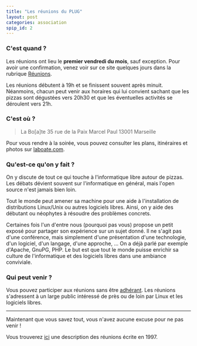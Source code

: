 ```yaml
---
title: "Les réunions du PLUG"
layout: post
categories: association
spip_id: 2
---
```

### C'est quand ? ###

Les réunions ont lieu le **premier vendredi du mois**, sauf exception. Pour avoir une confirmation, venez voir sur ce site quelques jours dans la rubrique [Réunions](/archives/categories.html#reunions).

Les réunions débutent à 19h et se finissent souvent après minuit. Néanmoins, chacun peut venir aux horaires qui lui convient sachant que les pizzas sont dégustées vers 20h30 et que les éventuelles activités se déroulent vers 21h.

### C'est où ? ###

> La Bo\[a\]te
> 35 rue de la Paix Marcel Paul
> 13001 Marseille


Pour vous rendre à la soirée, vous pouvez consulter les plans, itinéraires et photos sur [laboate.com](http://laboate.com).


### Qu'est-ce qu'on y fait ? ###

On y discute de tout ce qui touche à l'informatique libre autour de pizzas. Les débats dévient souvent sur l'informatique en général, mais l'open source n'est jamais bien loin.

Tout le monde peut amener sa machine pour une aide à l'installation de distributions Linux/Unix ou autres logiciels libres. Ainsi, on y aide des débutant ou néophytes à résoudre des problèmes concrets.

Certaines fois l'un d'entre nous (pourquoi pas vous) propose un petit exposé pour partager son expérience sur un sujet donné. Il ne s'agit pas d'une conférence, mais simplement d'une présentation d'une technologie, d'un logiciel, d'un langage, d'une approche, … On a déjà parlé par exemple d'Apache, GnuPG, PHP. Le but est que tout le monde puisse enrichir sa culture de l'informatique et des logiciels libres dans une ambiance conviviale.

### Qui peut venir ? ###

Vous pouvez participer aux réunions sans être [adhérant](art31). Les réunions s'adressent à un large public intéressé de près ou de loin par Linux et les logiciels libres.

----
Maintenant que vous savez tout, vous n'avez aucune excuse pour ne pas venir !

Vous trouverez [ici](art4) une description des réunions écrite en 1997.